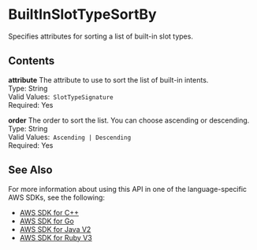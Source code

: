 # BuiltInSlotTypeSortBy<a name="API_BuiltInSlotTypeSortBy"></a>

Specifies attributes for sorting a list of built\-in slot types\.

## Contents<a name="API_BuiltInSlotTypeSortBy_Contents"></a>

 **attribute**   <a name="lexv2-Type-BuiltInSlotTypeSortBy-attribute"></a>
The attribute to use to sort the list of built\-in intents\.  
Type: String  
Valid Values:` SlotTypeSignature`   
Required: Yes

 **order**   <a name="lexv2-Type-BuiltInSlotTypeSortBy-order"></a>
The order to sort the list\. You can choose ascending or descending\.  
Type: String  
Valid Values:` Ascending | Descending`   
Required: Yes

## See Also<a name="API_BuiltInSlotTypeSortBy_SeeAlso"></a>

For more information about using this API in one of the language\-specific AWS SDKs, see the following:
+  [AWS SDK for C\+\+](https://docs.aws.amazon.com/goto/SdkForCpp/models.lex.v2-2020-08-07/BuiltInSlotTypeSortBy) 
+  [AWS SDK for Go](https://docs.aws.amazon.com/goto/SdkForGoV1/models.lex.v2-2020-08-07/BuiltInSlotTypeSortBy) 
+  [AWS SDK for Java V2](https://docs.aws.amazon.com/goto/SdkForJavaV2/models.lex.v2-2020-08-07/BuiltInSlotTypeSortBy) 
+  [AWS SDK for Ruby V3](https://docs.aws.amazon.com/goto/SdkForRubyV3/models.lex.v2-2020-08-07/BuiltInSlotTypeSortBy) 